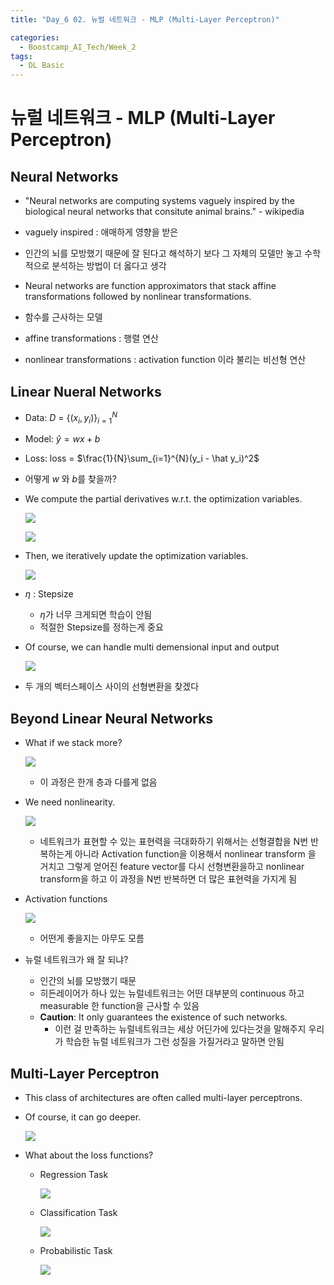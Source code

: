 ```yaml
---
title: "Day_6 02. 뉴럴 네트워크 - MLP (Multi-Layer Perceptron)"

categories:
  - Boostcamp_AI_Tech/Week_2
tags:
  - DL Basic
---
```


# 뉴럴 네트워크 - MLP (Multi-Layer Perceptron)

## Neural Networks

- "Neural networks are computing systems vaguely inspired by the biological neural networks that consitute animal brains." - wikipedia
- vaguely inspired : 애매하게 영향을 받은
- 인간의 뇌를 모방했기 때문에 잘 된다고 해석하기 보다 그 자체의 모델만 놓고 수학적으로 분석하는 방법이 더 옳다고 생각

- Neural networks are function approximators that stack affine transformations followed by nonlinear transformations.
- 함수를 근사하는 모델
- affine transformations : 행렬 연산
- nonlinear transformations : activation function 이라 불리는 비선형 연산

## Linear Nueral Networks

- Data: $D$ = $\{(x_i, y_i)\}^{N}_{i=1}$
- Model: $\hat y = wx + b$
- Loss: loss = $\frac{1}{N}\sum_{i=1}^{N}(y_i - \hat y_i)^2$
- 어떻게 $w$ 와 $b$를 찾을까?
- We compute the partial derivatives w.r.t. the optimization variables.

    ![]({{site.url}}/assets/images/boostcamp/2021-08-09-10-59-44.png)

    ![]({{site.url}}/assets/images/boostcamp/2021-08-09-11-01-00.png)

- Then, we iteratively update the optimization variables.
  
    ![]({{site.url}}/assets/images/boostcamp/2021-08-09-11-01-34.png)

- $\eta$ : Stepsize
  - $\eta$가 너무 크게되면 학습이 안됨
  - 적절한 Stepsize를 정하는게 중요

- Of course, we can handle multi demensional input and output

    ![]({{site.url}}/assets/images/boostcamp/2021-08-09-11-03-29.png)

- 두 개의 벡터스페이스 사이의 선형변환을 찾겠다

## Beyond Linear Neural Networks

- What if we stack more?

    ![]({{site.url}}/assets/images/boostcamp/2021-08-09-11-05-39.png)

    - 이 과정은 한개 층과 다를게 없음

- We need nonlinearity.

    ![]({{site.url}}/assets/images/boostcamp/2021-08-09-11-06-04.png)

    - 네트워크가 표현할 수 있는 표현력을 극대화하기 위해서는 선형결합을 N번 반복하는게 아니라 Activation function을 이용해서 nonlinear transform 을 거치고 그렇게 얻어진 feature vector를 다시 선형변환을하고 nonlinear transform을 하고 이 과정을 N번 반복하면 더 많은 표현력을 가지게 됨

- Activation functions

    ![]({{site.url}}/assets/images/boostcamp/2021-08-09-11-08-24.png)

    - 어떤게 좋을지는 아무도 모름

- 뉴럴 네트워크가 왜 잘 되냐?
  - 인간의 뇌를 모방했기 때문
  - 히든레이어가 하나 있는 뉴럴네트워크는 어떤 대부분의 continuous 하고 measurable 한 function을 근사할 수 있음
  - **Caution**: It only guarantees the existence of such networks.
    - 이런 걸 만족하는 뉴럴네트워크는 세상 어딘가에 있다는것을 말해주지 우리가 학습한 뉴럴 네트워크가 그런 성질을 가질거라고 말하면 안됨

## Multi-Layer Perceptron

- This class of architectures are often called multi-layer perceptrons.
- Of course, it can go deeper.

    ![]({{site.url}}/assets/images/boostcamp/2021-08-09-11-12-13.png)

- What about the loss functions?
  - Regression Task

    ![]({{site.url}}/assets/images/boostcamp/2021-08-09-11-12-49.png)

  - Classification Task

    ![]({{site.url}}/assets/images/boostcamp/2021-08-09-11-14-00.png)

  - Probabilistic Task

    ![]({{site.url}}/assets/images/boostcamp/2021-08-09-11-15-22.png)

